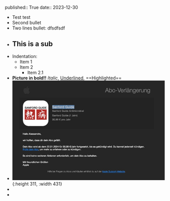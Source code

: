 published:: True
date:: 2023-12-30

- Test test
- Second bullet
- Two lines bullet:
  dfsdfsdf
- ## This is a sub
- Indentation:
	- Item 1
	- Item 2
		- Item 2.1
- **Picture in bold!!** *Italic*, <ins>Underlined</ins>, ==Highlighted==
- ![cover-test.jpg](../assets/cover-test_1703954288057_0.jpg){:height 311, :width 431}
-
-